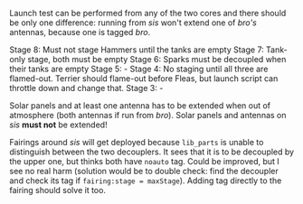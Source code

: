 Launch test can be performed from any of the two cores and there should be only one difference:
running from *sis* won't extend one of *bro's* antennas, because one is tagged *bro*.

Stage 8: Must not stage Hammers until the tanks are empty
Stage 7: Tank-only stage, both must be empty
Stage 6: Sparks must be decoupled when their tanks are empty
Stage 5: -
Stage 4: No staging until all three are flamed-out. Terrier should flame-out before Fleas, but launch script can throttle down and change that.
Stage 3: -

Solar panels and at least one antenna has to be extended when out of atmosphere (both antennas if run from *bro*).
Solar panels and antennas on *sis* **must not** be extended!

Fairings around *sis* will get deployed because `lib_parts` is unable to distinguish between the two decouplers. 
It sees that it is to be decoupled by the upper one, but thinks both have `noauto` tag. Could be improved, 
but I see no real harm (solution would be to double check: find the decoupler and check its tag if `fairing:stage = maxStage`).
Adding tag directly to the fairing should solve it too.
